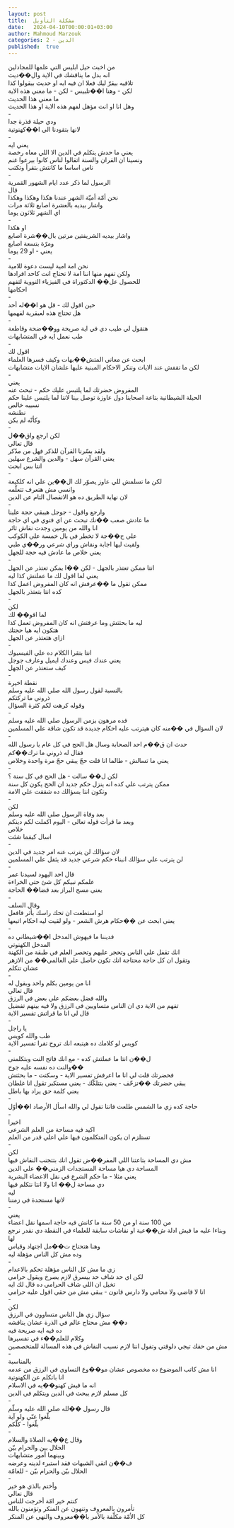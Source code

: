 ```yaml
---
layout: post
title:  مشكلة التأويل
date:   2024-04-10T00:00:01+03:00
author: Mahmoud Marzouk
categories: 2 - الدين
published:  true
---
```

من اخبث حيل ابليس التي علمها للمجادلين\
انه بدل ما يناقشك في الاية وال��ديث\
تلاقيه بيقرّ ليك فعلا ان فيه ايه او حديث بيقولوا كذا\
لكن - وهنا ا��تلبيس - لكن - ما معني هذه الاية\
ما معني هذا الحديث\
وهل انا او انت مؤهل لفهم هذه الاية او هذا الحديث\
-\
ودي حيلة قذرة جدا\
لانها بتقودنا الي ا��كهنوتية\
-\
يعني ايه\
يعني ما حدش يتكلم في الدين الا اللي معاه رخصة\
ونسينا ان القران والسنة اتقالوا لناس كانوا بيرعوا غنم\
ناس اساسا ما كانتش بتقرأ وتكتب\
-\
الرسول لما ذكر عدد ايام الشهور القمرية\
قال\
نحن أمّة أميّة الشهر عندنا هكذا وهكذا وهكذا\
واشار بيديه بالعشرة اصابع ثلاثة مرات\
اي الشهر ثلاثون يوما\
-\
او هكذا\
واشار بيديه الشريفتين مرتين بال��شرة اصابع\
ومرّة بتسعة اصابع\
يعني - او 29 يوما\
-\
نحن امة امية ليست دعوة للامية\
ولكن تفهم منها اننا امة لا تحتاج انت كاحد افرادها\
للحصول عل�� الدكتوراة في الفيزياء النووية لتفهم\
احكامها\
-\
حين اقول لك - قل هو ا��له أحد\
هل تحتاج هذه لعبقرية لفهمها\
-\
هتقول لي طيب دي في اية صريحة وو��ضحة وقاطعة\
طب نعمل ايه في المتشابهات\
-\
اقول لك\
ابحث عن معاني المتش��بهات وكيف فسرها العلماء\
لكن ما تقفش عند الايات وتنكر الاحكام المبنية عليها علشان الايات
متشابهات\
-\
يعني\
المفروض حضرتك لما يلتبس عليك حكم - تبحث عنه\
الحيلة الشيطانية بتاعة اصحابنا دول عاوزة توصل بينا لاننا لما يلتبس
علينا حكم\
نسيبه خالص\
نطنشه\
وكأنّه لم يكن\
-\
لكن ارجع واق��ل\
قال تعالي\
ولقد يسّرنا القرآن للذكر فهل من مدّكر\
يعني القرآن سهل - والدين والشرع سهلين\
انتا بس ابحث\
-\
لكن ما تسلمش للي عاوز يصوّر لك ال��ين علي انه كلكيعة\
وانسي مش هتعرف تتعلّمه\
لان نهاية الطريق ده هو الانفصال التام عن الدين\
-\
وارجع واقول - جوجل هيبقي حجة علينا\
ما عادش صعب ��نك تبحث عن اي فتوي في اي حاجة\
انا والله من يومين وجدت نقاش ثائر\
علي ح��جة لا تخطر في بال خمسة علي الكوكب\
ولقيت ليها اجابة ونقاش وراي شرعي ور��ي طبي\
يعني خلاص ما عادش فيه حجة للجهل\
-\
انتا ممكن تعتذر بالجهل - لكن ��ا يمكن تعتذر عن الجهل\
يعني لما اقول لك ما عملتش كذا ليه\
ممكن تقول ما ��عرفش انه كان المفروض اعمل كذا\
كده انتا بتعتذر بالجهل\
-\
لكن\
لما اقو�� لك\
ليه ما بحثتش وما عرفتش انه كان المفروض تعمل كذا\
هتكون ايه هيا حجتك\
ازاي هتعتذر عن الجهل\
-\
انتا بتقرا الكلام ده علي الفيسبوك\
يعني عندك فيس وعندك ايميل وعارف جوجل\
كيف ستعتذر عن الجهل\
-\
نقطة اخيرة\
بالنسبة لقول رسول الله صلي الله عليه وسلم\
ذروني ما تركتكم\
وقوله كرهت لكم كثرة السؤال\
-\
فده مرهون بزمن الرسول صلي الله عليه وسلم\
لان السؤال في ��منه كان هيترتب عليه احكام جديدة قد تكون شاقة علي
المسلمين\
-\
حدث ان ق��م احد الصحابة وسال هل الحج في كل عام يا رسول الله\
فقال له ذروني ما ترك��كم\
يعني ما تسالش - طالما انا قلت حجّ يبقي حجّ مرة واحدة وخلاص\
-\
لكن ل�� سالت - هل الحج في كل سنة ؟\
ممكن يترتب علي كده انه ينزل حكم جديد ان الحج يكون كل سنة\
وتكون انتا بسؤالك ده شققت علي الامة\
-\
لكن\
بعد وفاة الرسول صلي الله عليه وسلم\
وبعد ما قرأت قوله تعالي - اليوم اكملت لكم دينكم\
خلاص\
اسال كيفما شئت\
-\
لان سؤالك لن يترتب عنه امر جديد في الدين\
لن يترتب علي سؤالك انبناء حكم شرعي جديد قد يثقل علي
المسلمين\
-\
قال احد اليهود لسيدنا عمر\
علمكم نبيكم كل شئ حتي الخراءة\
يعني مسح البراز بعد قضا�� الحاجة\
-\
وقال السلف\
لو استطعت ان تحك راسك بأثر فافعل\
يعني ابحث عن ��حكام هرش الشعر - ولو لقيت ليه احكام اتبعها\
-\
فديننا ما فيهوش المدخل ا��شيطاني ده\
المدخل الكهنوتي\
انك تقفل علي الناس وتحجر عليهم وتحصر العلم في طبقة من
الكهنة\
وتقول ان كل حاجة محتاجة انك تكون حاصل علي العالمي�� من
الازهر\
عشان تتكلم\
-\
انا من يومين بكلم واحد وبقول له\
قال تعالي\
والله فضل بعضكم علي بعض في الرزق\
تفهم من الاية دي ان الناس متساويين في الرزق ولا فيه بينهم
تفضيل\
قال لي انا ما قراتش تفسير الاية\
-\
يا راجل\
طب والله كويس\
كويس لو كلامك ده هيتبعه انك تروح تقرا تفسير الاية\
-\
ل��ن انتا ما عملتش كده - مع انك فاتح النت وبتكلمني\
والنت ده نفسه عليه جوج��\
فحضرتك قلت لي انا ما اعرفش تفسير الاية - وسكتت - ما بحثتش\
يبقي حضرتك ��تزحّف - يعني بتتلكّك - يعني مستكبر تقول انا
غلطان\
يعني كلمة حق يراد بها باطل\
-\
حاجة كده زي ما الشمس طلعت فانتا تقول لي والله اسأل الأرصاد
ا��أوّل\
-\
اخيرا\
اكيد فيه مساحة من العلم الشرعي\
تستلزم ان يكون المتكلمون فيها علي اعلي قدر من العلم\
-\
لكن\
مش دي المساحة بتاعتنا اللي المفر��ض تقول انك بتتجنب النقاش
فيها\
المساحة دي هيا مساحة المستجدات الزمني�� علي الدين\
يعني مثلا - ما حكم الشرع في نقل الاعضاء البشرية\
دي مساحة ل�� انا ولا انتا نتكلم فيها\
ليه\
لانها مستجدة في زمننا\
-\
يعني\
من 100 سنة او من 50 سنة ما كانش فيه حاجة اسمها نقل اعضاء\
وبناءا عليه ما فيش ادلة ش��عية او نقاشات سابقة للعلماء في النقطة دي نقدر
نرجع لها\
وهنا هتحتاج ت��مل اجتهاد وقياس\
وده مش كل الناس مؤهلة ليه\
-\
زي ما مش كل الناس مؤهلة تحكم بالاعدام\
لكن اي حد شاف حد بيسرق لازم يصرخ ويقول حرامي\
تخيل ان اللي شاف الحرامي ده قال لك ايه\
انا لا قاضي ولا محامي ولا دارس قانون - يبقي مش من حقي اقول عليه
حرامي\
-\
لكن\
سؤال زي هل الناس متساوون في الرزق\
د�� مش محتاج عالم في الذرة عشان يناقشه\
ده فيه ايه صريحة فيه\
وكلام للعلم��ء في تفسيرها\
مش من حقك تيجي دلوقتي وتقول اننا لازم نسيب النقاش في هذه المسالة
للمتخصصين\
-\
بالمناسبة\
انا مش كاتب الموضوع ده مخصوص عشان مو��وع التساوي في الرزق من
عدمه\
انا باتكلم عن الكهنوتية\
انه ما فيش كهنو��يه في الاسلام\
كل مسلم لازم يبحث في الدين ويتكلم في الدين\
-\
قال رسول ��لله صلي الله عليه وسلّم\
بلّغوا عنّي ولو آية\
بلّغوا - كلّكم\
-\
وقال ع��يه الصلاة والسلام\
الحلال بين والحرام بيّن\
وبينهما أمور متشابهات\
ف��ن اتقي الشبهات فقد استبرء لدينه وعرضه\
الحلال بيّن والحرام بيّن - للعامّة\
-\
وأختم بالذي هو خير\
قال تعالي\
كنتم خير امّة أخرجت للناس\
تأمرون بالمعروف وتنهون عن المنكر وتؤمنون بالله\
كل الأمّة مكلّفة بالأمر با��معروف والنهي عن المنكر
